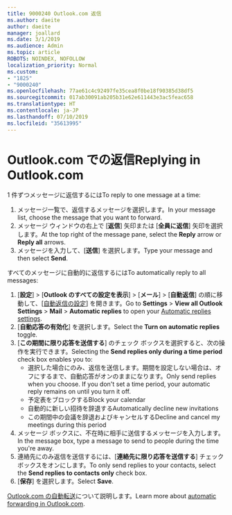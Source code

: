 ```yaml
---
title: 9000240 Outlook.com 返信
ms.author: daeite
author: daeite
manager: joallard
ms.date: 3/1/2019
ms.audience: Admin
ms.topic: article
ROBOTS: NOINDEX, NOFOLLOW
localization_priority: Normal
ms.custom:
- "1825"
- "9000240"
ms.openlocfilehash: 77ae61c4c92497fe35cea8f0be18f90385d38df5
ms.sourcegitcommit: 017ab30091ab205b31e62e611443e3ac5feac658
ms.translationtype: HT
ms.contentlocale: ja-JP
ms.lasthandoff: 07/10/2019
ms.locfileid: "35613995"
---
```

# <a name="replying-in-outlookcom"></a><span data-ttu-id="2853e-102">Outlook.com での返信</span><span class="sxs-lookup"><span data-stu-id="2853e-102">Replying in Outlook.com</span></span>

<span data-ttu-id="2853e-103">1 件ずつメッセージに返信するには</span><span class="sxs-lookup"><span data-stu-id="2853e-103">To reply to one message at a time:</span></span>

1. <span data-ttu-id="2853e-104">メッセージ一覧で、返信するメッセージを選択します。</span><span class="sxs-lookup"><span data-stu-id="2853e-104">In your message list, choose the message that you want to forward.</span></span>
2. <span data-ttu-id="2853e-105">メッセージ ウィンドウの右上で [**返信**] 矢印または [**全員に返信**] 矢印を選択します。</span><span class="sxs-lookup"><span data-stu-id="2853e-105">At the top right of the message pane, select the **Reply** arrow or **Reply all** arrows.</span></span>
3. <span data-ttu-id="2853e-106">メッセージを入力して、[**送信**] を選択します。</span><span class="sxs-lookup"><span data-stu-id="2853e-106">Type your message and then select **Send**.</span></span>

<span data-ttu-id="2853e-107">すべてのメッセージに自動的に返信するには</span><span class="sxs-lookup"><span data-stu-id="2853e-107">To automatically reply to all messages:</span></span>

1. <span data-ttu-id="2853e-108">[**設定**] > [**Outlook のすべての設定を表示**] > [**メール**] > [**自動返信**] の順に移動して、[[自動返信の設定](https://outlook.live.com/mail/options/mail/automaticReplies)] を開きます。</span><span class="sxs-lookup"><span data-stu-id="2853e-108">Go to **Settings** > **View all Outlook Settings** > **Mail** > **Automatic replies** to open your [Automatic replies settings](https://outlook.live.com/mail/options/mail/automaticReplies).</span></span>
2. <span data-ttu-id="2853e-109">[**自動応答の有効化**] を選択します。</span><span class="sxs-lookup"><span data-stu-id="2853e-109">Select the **Turn on automatic replies** toggle.</span></span>
3. <span data-ttu-id="2853e-110">[**この期間に限り応答を送信する**] のチェック ボックスを選択すると、次の操作を実行できます。</span><span class="sxs-lookup"><span data-stu-id="2853e-110">Selecting the **Send replies only during a time period** check box enables you to:</span></span>
    - <span data-ttu-id="2853e-p101">選択した場合にのみ、返信を送信します。期間を設定しない場合は、オフにするまで、自動応答がオンのままになります。</span><span class="sxs-lookup"><span data-stu-id="2853e-p101">Only send replies when you choose. If you don't set a time period, your automatic reply remains on until you turn it off.</span></span>
    - <span data-ttu-id="2853e-113">予定表をブロックする</span><span class="sxs-lookup"><span data-stu-id="2853e-113">Block your calendar</span></span>
    - <span data-ttu-id="2853e-114">自動的に新しい招待を辞退する</span><span class="sxs-lookup"><span data-stu-id="2853e-114">Automatically decline new invitations</span></span>
    - <span data-ttu-id="2853e-115">この期間中の会議を辞退およびキャンセルする</span><span class="sxs-lookup"><span data-stu-id="2853e-115">Decline and cancel my meetings during this period</span></span>
4. <span data-ttu-id="2853e-116">メッセージ ボックスに、不在時に相手に送信するメッセージを入力します。</span><span class="sxs-lookup"><span data-stu-id="2853e-116">In the message box, type a message to send to people during the time you're away.</span></span>
5. <span data-ttu-id="2853e-117">連絡先にのみ返信を送信するには、[**連絡先に限り応答を送信する**] チェック ボックスをオンにします。</span><span class="sxs-lookup"><span data-stu-id="2853e-117">To only send replies to your contacts, select the **Send replies to contacts only** check box.</span></span>
6. <span data-ttu-id="2853e-118">[**保存**] を選択します。</span><span class="sxs-lookup"><span data-stu-id="2853e-118">Select **Save**.</span></span>

<span data-ttu-id="2853e-119">[Outlook.com の自動転送](https://support.office.com/article/14614626-9855-48dc-a986-dec81d07b1a0?wt.mc_id=Office_Outlook_com_Alchemy)について説明します。</span><span class="sxs-lookup"><span data-stu-id="2853e-119">Learn more about [automatic forwarding in Outlook.com](https://support.office.com/article/14614626-9855-48dc-a986-dec81d07b1a0?wt.mc_id=Office_Outlook_com_Alchemy).</span></span>